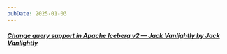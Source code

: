 ```yaml
---
pubDate: 2025-01-03
---
```


##### [Change query support in Apache Iceberg v2 — Jack Vanlightly by Jack Vanlightly](https://jack-vanlightly.com/analyses/2024/9/23/change-query-support-in-apache-iceberg-v2)